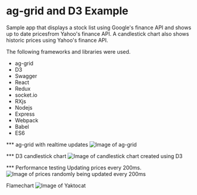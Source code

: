 # ag-grid and D3 Example

Sample app that displays a stock list using Google's finance API and shows up to date pricesfrom Yahoo's finance API.  A candlestick chart also shows historic prices using Yahoo's finance API.

The following frameworks and libraries were used.
* ag-grid
* D3
* Swagger
* React
* Redux
* socket.io
* RXjs
* Nodejs
* Express
* Webpack
* Babel
* ES6

*** ag-grid with realtime updates
![Image of ag-grid](https://github.com/twatson83/ag-grid-and-d3-example/blob/master/images/grid.gif)

*** D3 candlestick chart
![Image of candlestick chart created using D3](https://github.com/twatson83/ag-grid-and-d3-example/blob/master/images/candlestick.gif)

*** Performance testing
Updating prices every 200ms.
![Image of prices randomly being updated every 200ms](https://github.com/twatson83/ag-grid-and-d3-example/blob/master/images/grid-perf-test.gif)

Flamechart
![Image of Yaktocat](https://github.com/twatson83/ag-grid-and-d3-example/blob/master/images/flame-chart.gif)
